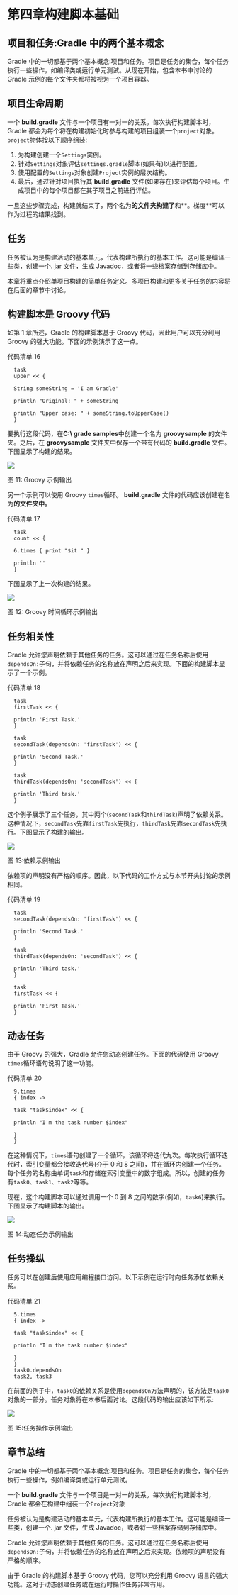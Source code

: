 # 第四章构建脚本基础

## 项目和任务:Gradle 中的两个基本概念

Gradle 中的一切都基于两个基本概念:项目和任务。项目是任务的集合，每个任务执行一些操作，如编译类或运行单元测试。从现在开始，包含本书中讨论的 Gradle 示例的每个文件夹都将被视为一个项目容器。

## 项目生命周期

一个 **build.gradle** 文件与一个项目有一对一的关系。每次执行构建脚本时，Gradle 都会为每个将在构建初始化时参与构建的项目组装一个`project`对象。`project`物体按以下顺序组装:

1.  为构建创建一个`Settings`实例。
2.  针对`Settings`对象评估`settings.gradle`脚本(如果有)以进行配置。
3.  使用配置的`Settings`对象创建`Project`实例的层次结构。
4.  最后，通过针对项目执行其 **build.gradle** 文件(如果存在)来评估每个项目。生成项目中的每个项目都在其子项目之前进行评估。

一旦这些步骤完成，构建就结束了，两个名为**的文件夹构建了**和**。梯度**可以作为过程的结果找到。

## 任务

任务被认为是构建活动的基本单元，代表构建所执行的基本工作。这可能是编译一些类，创建一个. jar 文件，生成 Javadoc，或者将一些档案存储到存储库中。

本章将重点介绍单项目构建的简单任务定义。多项目构建和更多关于任务的内容将在后面的章节中讨论。

## 构建脚本是 Groovy 代码

如第 1 章所述，Gradle 的构建脚本基于 Groovy 代码，因此用户可以充分利用 Groovy 的强大功能。下面的示例演示了这一点。

代码清单 16

```
  task
  upper << {

  String someString = 'I am Gradle'

  println "Original: " + someString 

  println "Upper case: " + someString.toUpperCase()
  }

```

要执行这段代码，在**C:\ grade samples**中创建一个名为 **groovysample** 的文件夹。之后，在 **groovysample** 文件夹中保存一个带有代码的 **build.gradle** 文件。下图显示了构建的结果。

![](img/image013.jpg)

图 11: Groovy 示例输出

另一个示例可以使用 Groovy `times`循环。 **build.gradle** 文件的代码应该创建在名为**的文件夹中。**

代码清单 17

```
  task
  count << {

  6.times { print "$it " }

  println ''
  }

```

下图显示了上一次构建的结果。

![](img/image014.png)

图 12: Groovy 时间循环示例输出

## 任务相关性

Gradle 允许您声明依赖于其他任务的任务。这可以通过在任务名称后使用`dependsOn:`子句，并将依赖任务的名称放在声明之后来实现。下面的构建脚本显示了一个示例。

代码清单 18

```
  task
  firstTask << {

  println 'First Task.'
  }

  task
  secondTask(dependsOn: 'firstTask') << {

  println 'Second Task.'
  }

  task
  thirdTask(dependsOn: 'secondTask') << {

  println 'Third task.'
  }

```

这个例子展示了三个任务，其中两个(`secondTask`和`thirdTask`)声明了依赖关系。这种情况下，`secondTask`先靠`firstTask`先执行，`thirdTask`先靠`secondTask`先执行。下图显示了构建的输出。

![](img/image015.png)

图 13:依赖示例输出

依赖项的声明没有严格的顺序。因此，以下代码的工作方式与本节开头讨论的示例相同。

代码清单 19

```
  task
  secondTask(dependsOn: 'firstTask') << {

  println 'Second Task.'
  }

  task
  thirdTask(dependsOn: 'secondTask') << {

  println 'Third task.'
  }

  task
  firstTask << {

  println 'First Task.'
  }

```

## 动态任务

由于 Groovy 的强大，Gradle 允许您动态创建任务。下面的代码使用 Groovy `times`循环语句说明了这一功能。

代码清单 20

```
  9.times
  { index ->

  task "task$index" << {

  println "I'm the task number $index"

  }
  }

```

在这种情况下，`times`语句创建了一个循环，该循环将迭代九次。每次执行循环迭代时，索引变量都会接收迭代号(介于 0 和 8 之间)，并在循环内创建一个任务。每个任务的名称由单词`task`和存储在索引变量中的数字组成。所以，创建的任务有`task0`、`task1`、`task2`等等。

现在，这个构建脚本可以通过调用一个 0 到 8 之间的数字(例如，`task6`)来执行。下图显示了构建脚本的输出。

![](img/image016.png)

图 14:动态任务示例输出

## 任务操纵

任务可以在创建后使用应用编程接口访问。以下示例在运行时向任务添加依赖关系。

代码清单 21

```
  5.times
  { index ->

  task "task$index" << {

  println "I'm the task number $index"

  }
  }
  task0.dependsOn
  task2, task3

```

在前面的例子中，`task0`的依赖关系是使用`dependsOn`方法声明的，该方法是`task0`对象的一部分。任务对象将在本书后面讨论。这段代码的输出应该如下所示:

![](img/image017.png)

图 15:任务操作示例输出

## 章节总结

Gradle 中的一切都基于两个基本概念:项目和任务。项目是任务的集合，每个任务执行一些操作，例如编译类或运行单元测试。

一个 **build.gradle** 文件与一个项目是一对一的关系。每次执行构建脚本时，Gradle 都会在构建中组装一个`Project`对象

任务被认为是构建活动的基本单元，代表构建所执行的基本工作。这可能是编译一些类，创建一个. jar 文件，生成 Javadoc，或者将一些档案存储到存储库中。

Gradle 允许您声明依赖于其他任务的任务。这可以通过在任务名称后使用`dependsOn:`子句，并将依赖任务的名称放在声明之后来实现。依赖项的声明没有严格的顺序。

由于 Gradle 的构建脚本基于 Groovy 代码，您可以充分利用 Groovy 语言的强大功能。这对于动态创建任务或在运行时操作任务非常有用。